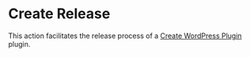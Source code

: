 # Create Release

This action facilitates the release process of a
[Create WordPress Plugin](https://github.com/alleyinteractive/create-wordpress-plugin) plugin.
